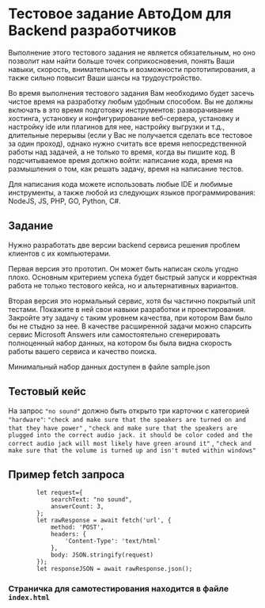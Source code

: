 # Тестовое задание АвтоДом для Backend разработчиков

Выполнение этого тестового задания не является обязательным, но оно позволит нам найти больше точек соприкосновения,
понять Ваши навыки, скорость, внимательность и возможности прототипирования, а также сильно повысит Ваши шансы на
трудоустройство.</p>

Во время выполнения тестового задания Вам необходимо будет засечь чистое время на разработку любым удобным способом. Вы
не должны включать в это время подготовку инструментов: разворачивание хостинга, установку и конфигурирование
веб-сервера, установку и настройку ide или плагинов для нее, настройку выгрузки и т.д., длительные перерывы (если у Вас
не получается сделать все тестовое за один проход), однако нужно считать все время непосредственной работы над задачей,
а не только то время, когда вы пишите код. В подсчитываемое время должно войти: написание кода, время на размышления о
том, как решать задачу, время на написание тестов.

Для написания кода можете использовать любые IDE и любимые инструменты, а также любой из следующих языков
программирования: NodeJS, JS, PHP, GO, Python, C#.

## Задание

Нужно разработать две версии backend сервиса решения проблем клиентов с их компьютерами.

Первая версия это прототип. Он может быть написан сколь угодно плохо. Основным критерием успеха будет быстрый запуск и
корректная работа не только тестового кейса, но и альтернативных вариантов.

Вторая версия это нормальный сервис, хотя бы частично покрытый unit тестами. Покажите в ней свои навыки разработки и
проектирования. Закройте эту задачу с таким уровнем качества, при котором Вам было бы не стыдно за нее. В качестве
расширенной задачи можно спарсить сервис Microsoft Answers или самостоятельно сгенерировать полноценный набор данных, на
котором бы была видна скорость работы вашего сервиса и качество поиска.

Минимальный набор данных доступен в файле sample.json

## Тестовый кейс

На запрос `"no sound"` должно быть открыто три карточки с
категорией `"hardware"`: `"check and make sure that the speakers are turned on and that they have power"`
, `"check and make sure that the speakers are plugged into the correct audio jack. it should be color coded and the correct audio jack will most likely have green around it"`
, `"check and make sure that the volume is turned up and isn't muted within windows"`

## Пример fetch запроса

```
        let request={
            searchText: "no sound",
            answerCount: 3,
        };
        let rawResponse = await fetch('url', {
            method: 'POST',
            headers: {
                'Content-Type': 'text/html'
            },
            body: JSON.stringify(request)
        });
        let responseJSON = await rawResponse.json();
```

### Страничка для самотестирования находится в файле `index.html`